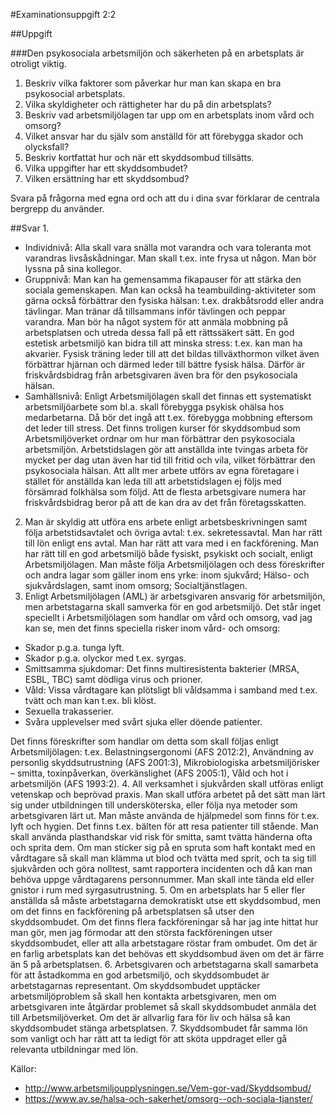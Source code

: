 #Examinationsuppgift 2:2

##Uppgift

###Den psykosociala arbetsmiljön och säkerheten på en arbetsplats är otroligt viktig.

1. Beskriv vilka faktorer som påverkar hur man kan skapa en bra psykosocial arbetsplats.
2. Vilka skyldigheter och rättigheter har du på din arbetsplats?
3. Beskriv vad arbetsmiljölagen tar upp om en arbetsplats inom vård och omsorg?
4. Vilket ansvar har du själv som anställd för att förebygga skador och olycksfall?
5. Beskriv kortfattat hur och när ett skyddsombud tillsätts.
6. Vilka uppgifter har ett skyddsombudet?
7. Vilken ersättning har ett skyddsombud?

Svara på frågorna med egna ord och att du i dina svar förklarar de centrala bergrepp du använder.

##Svar
1. 
 * Individnivå: Alla skall vara snälla mot varandra och vara toleranta mot varandras livsåskådningar. Man skall t.ex. inte frysa ut någon. Man bör lyssna på sina kollegor.
 * Gruppnivå: Man kan ha gemensamma fikapauser för att stärka den sociala gemenskapen. Man kan också ha teambuilding-aktiviteter som gärna också förbättrar den fysiska hälsan: t.ex. drakbåtsrodd eller andra tävlingar. Man tränar då tillsammans inför tävlingen och peppar varandra. Man bör ha något system för att anmäla mobbning på arbetsplatsen och utreda dessa fall på ett rättssäkert sätt. En god estetisk arbetsmiljö kan bidra till att minska stress: t.ex. kan man ha akvarier. Fysisk träning leder till att det bildas tillväxthormon vilket även förbättrar hjärnan och därmed leder till bättre fysisk hälsa. Därför är friskvårdsbidrag från arbetsgivaren även bra för den psykosociala hälsan.
 * Samhällsnivå: Enligt Arbetsmiljölagen skall det finnas ett systematiskt arbetsmiljöarbete som bl.a. skall förebygga psykisk ohälsa hos medarbetarna. Då bör det ingå att t.ex. förebygga mobbning eftersom det leder till stress. Det finns troligen kurser för skyddsombud som Arbetsmiljöverket ordnar om hur man förbättrar den psykosociala arbetsmiljön. Arbetstidslagen gör att anställda inte tvingas arbeta för mycket per dag utan även har tid till fritid och vila, vilket förbättrar den psykosociala hälsan. Att allt mer arbete utförs av egna företagare i stället för anställda kan leda till att arbetstidslagen ej följs med försämrad folkhälsa som följd. Att de flesta arbetsgivare numera har friskvårdsbidrag beror på att de kan dra av det från företagsskatten.
2. Man är skyldig att utföra ens arbete enligt arbetsbeskrivningen samt följa arbetstidsavtalet och övriga avtal: t.ex. sekretessavtal. Man har rätt till lön enligt ens avtal. Man har rätt att vara med i en fackförening. Man har rätt till en god arbetsmiljö både fysiskt, psykiskt och socialt, enligt Arbetsmiljölagen. Man måste följa Arbetsmiljölagen och dess föreskrifter och andra lagar som gäller inom ens yrke: inom sjukvård; Hälso- och sjukvårdslagen, samt inom omsorg; Socialtjänstlagen.
3. Enligt Arbetsmiljölagen (AML) är arbetsgivaren ansvarig för arbetsmiljön, men arbetstagarna skall samverka för en god arbetsmiljö. Det står inget speciellt i Arbetsmiljölagen som handlar om vård och omsorg, vad jag kan se, men det finns speciella risker inom vård- och omsorg:
 * Skador p.g.a. tunga lyft.
 * Skador p.g.a. olyckor med t.ex. syrgas.
 * Smittsamma sjukdomar: Det finns multiresistenta bakterier (MRSA, ESBL, TBC) samt dödliga virus och prioner.
 * Våld: Vissa vårdtagare kan plötsligt bli våldsamma i samband med t.ex. tvätt och man kan t.ex. bli klöst.
 * Sexuella trakasserier.
 * Svåra upplevelser med svårt sjuka eller döende patienter.
 
  Det finns föreskrifter som handlar om detta som skall följas enligt Arbetsmiljölagen: t.ex. Belastningsergonomi (AFS 2012:2), Användning av personlig skyddsutrustning (AFS 2001:3), Mikrobiologiska arbetsmiljörisker – smitta, toxinpåverkan, överkänslighet (AFS 2005:1), Våld och hot i arbetsmiljön (AFS 1993:2). 
4. All verksamhet i sjukvården skall utföras enligt vetenskap och beprövad praxis. Man skall utföra arbetet på det sätt man lärt sig under utbildningen till undersköterska, eller följa nya metoder som arbetsgivaren lärt ut. Man måste använda de hjälpmedel som finns för t.ex. lyft och hygien. Det finns t.ex. bälten för att resa patienter till stående. Man skall använda plasthandskar vid risk för smitta, samt tvätta händerna ofta och sprita dem. Om man sticker sig på en spruta som haft kontakt med en vårdtagare så skall man klämma ut blod och tvätta med sprit, och ta sig till sjukvården och göra nolltest, samt rapportera incidenten och då kan man behöva uppge vårdtagarens personnummer. Man skall inte tända eld eller gnistor i rum med syrgasutrustning.
5. Om en arbetsplats har 5 eller fler anställda så måste arbetstagarna demokratiskt utse ett skyddsombud, men om det finns en fackförening på arbetsplatsen så utser den skyddsombudet. Om det finns flera fackföreningar så har jag inte hittat hur man gör, men jag förmodar att den största fackföreningen utser skyddsombudet, eller att alla arbetstagare röstar fram ombudet. Om det är en farlig arbetsplats kan det behövas ett skyddsombud även om det är färre än 5 på arbetsplatsen.
6. Arbetsgivaren och arbetstagarna skall samarbeta för att åstadkomma en god arbetsmiljö, och skyddsombudet är arbetstagarnas representant. Om skyddsombudet upptäcker arbetsmiljöproblem så skall hen kontakta arbetsgivaren, men om arbetsgivaren inte åtgärdar problemet så skall skyddsombudet anmäla det till Arbetsmiljöverket. Om det är allvarlig fara för liv och hälsa så kan skyddsombudet stänga arbetsplatsen.
7. Skyddsombudet får samma lön som vanligt och har rätt att ta ledigt för att sköta uppdraget eller gå relevanta utbildningar med lön.

Källor:

* http://www.arbetsmiljoupplysningen.se/Vem-gor-vad/Skyddsombud/
* https://www.av.se/halsa-och-sakerhet/omsorg--och-sociala-tjanster/
